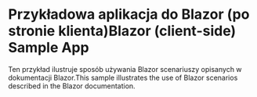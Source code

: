 # <a name="blazor-client-side-sample-app"></a><span data-ttu-id="f01d9-101">Przykładowa aplikacja do Blazor (po stronie klienta)</span><span class="sxs-lookup"><span data-stu-id="f01d9-101">Blazor (client-side) Sample App</span></span>

<span data-ttu-id="f01d9-102">Ten przykład ilustruje sposób używania Blazor scenariuszy opisanych w dokumentacji Blazor.</span><span class="sxs-lookup"><span data-stu-id="f01d9-102">This sample illustrates the use of Blazor scenarios described in the Blazor documentation.</span></span>
